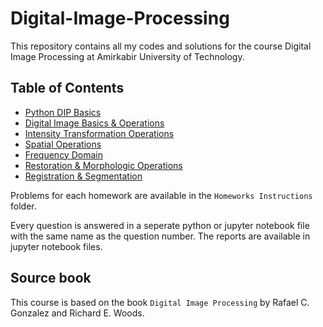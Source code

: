 # Digital-Image-Processing
This repository contains all my codes and solutions for the course Digital Image Processing at Amirkabir University of Technology.

## Table of Contents
- [Python DIP Basics](./HW0%20-%20Python%20DIP%20Basics/)
- [Digital Image Basics & Operations](./HW1%20-%20Digital%20Image%20Basics%20%26%20Operations/)
- [Intensity Transformation Operations](./HW2%20-%20Intensity%20Transformation%20Operations/)
- [Spatial Operations](./HW3%20-%20Spatial%20Operations/)
- [Frequency Domain](./HW4%20-%20Frequency%20Domain/)
- [Restoration & Morphologic Operations](./HW5%20-%20Restoration%20%26%20Morphologic%20Operations/)
- [Registration & Segmentation](./HW6%20-%20Registration%20%26%20Segmentation/)

Problems for each homework are available in the `Homeworks Instructions` folder.

Every question is answered in a seperate python or jupyter notebook file with the same name as the question number. The reports are available in jupyter notebook files.

## Source book
This course is based on the book `Digital Image Processing` by Rafael C. Gonzalez and Richard E. Woods.